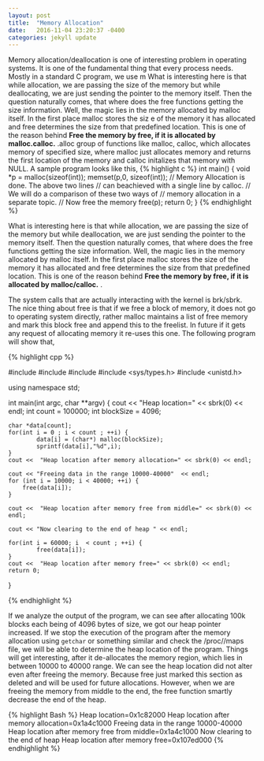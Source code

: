```yaml
---
layout: post
title:  "Memory Allocation"
date:   2016-11-04 23:20:37 -0400
categories: jekyll update
---
```

Memory allocation/deallocation is one of interesting problem in operating systems. It is one of the fundamental thing that every process needs. Mostly in a standard C program, we use m
What is interesting here is that while allocation, we are passing the size of the memory but while deallocating, we are just sending the pointer to the memory itself. Then the question naturally comes, that where does the free functions getting the size information. Well, the magic lies in the  memory allocated by malloc itself. In the first place malloc stores the siz	e of the memory it has allocated and free determines the size from that predefined location. This is one of the reason behind **Free the memory by free, if it is allocated by malloc.calloc.** .alloc  group of functions like malloc, calloc, which allocates memory of specified size, where malloc just allocates memory and returns the first location of the memory and calloc initalizes that memory with NULL. A sample program looks like this,
{% highlight c %}
int main()
{
	void *p = malloc(sizeof(int));
	memset(p,0, sizeof(int));
	// Memory Allocation is done. The above two lines
	// can beachieved with a single line by calloc.
	// We will do a comparison of these two ways of
	// memory allocation in a separate topic.
	// Now free the memory
	free(p);
	return 0;
}
{% endhighlight %}

What is interesting here is that while allocation, we are passing the size of the memory but while deallocation, we are just sending the pointer to the memory itself. Then the question naturally comes, that where does the free functions getting the size information. Well, the magic lies in the  memory allocated by malloc itself. In the first place malloc stores the size of the memory it has allocated and free determines the size from that predefined location. This is one of the reason behind **Free the memory by free, if it is allocated by malloc/calloc.** .

The system calls that are actually interacting with the kernel is brk/sbrk. The nice thing about free is that if we free  a block of memory, it does not go to operating system directly, rather malloc maintains a list of free memory and mark this block free and append this to the freelist. In future if it gets any request of allocating memory it re-uses this one. The following program  will show that,

{% highlight cpp %}


#include <iostream>
#include <cstdio>
#include <cstdlib>
#include <sys/types.h>
#include <unistd.h>

using namespace std;

int main(int argc, char **argv)
{
	cout <<  "Heap location=" << sbrk(0) << endl;
	int count  =  100000;
	int blockSize = 4096;

	char *data[count];
	for(int i = 0 ; i < count ; ++i) {
			data[i] = (char*) malloc(blockSize);
			sprintf(data[i],"%d",i);
	}
	cout <<  "Heap location after memory allocation=" << sbrk(0) << endl;

	cout << "Freeing data in the range 10000-40000"  << endl;
	for (int i = 10000; i < 40000; ++i) {
		free(data[i]);
	}

	cout <<  "Heap location after memory free from middle=" << sbrk(0) << endl;

	cout << "Now clearing to the end of heap " << endl;

	for(int i = 60000; i  < count ; ++i) {
			free(data[i]);
	}
	cout <<  "Heap location after memory free=" << sbrk(0) << endl;
	return 0;
}

{% endhighlight %}

If we analyze the output of the program, we can see after allocating 100k blocks each being of 4096 bytes of size, we got our heap pointer increased. If we stop the execution of the program after the memory allocation using `getchar` or something similar and check the /proc/<pid>/maps file, we will be able to determine the heap location of the program. Things will get interesting, after it de-allocates the memory region, which lies in between 10000 to 40000 range. We can see the heap location did not alter even after freeing the memory. Because free just marked this section as deleted and will be used for future allocations. However, when we are freeing the memory from middle to the end, the free function smartly decrease the end of the heap.

{% highlight Bash %}
Heap location=0x1c82000
Heap location after memory allocation=0x1a4c1000
Freeing data in the range 10000-40000
Heap location after memory free from middle=0x1a4c1000
Now clearing to the end of heap 
Heap location after memory free=0x107ed000
{% endhighlight %}
